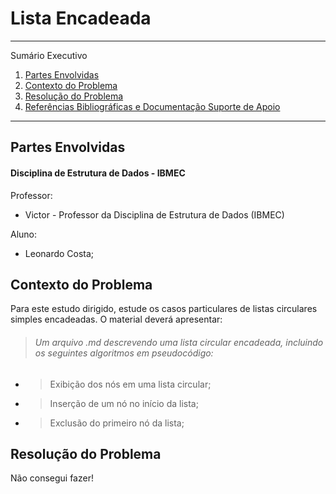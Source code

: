 
# Lista Encadeada


*******

Sumário Executivo
1. [Partes Envolvidas](#partesenvolvidas)
2. [Contexto do Problema](#contextoproblema)
3. [Resolução do Problema](#final)
4. [Referências Bibliográficas e Documentação Suporte de Apoio](#ref)

*******


<div id='partesenvolvidas'/> 

## Partes Envolvidas

#### Disciplina de Estrutura de Dados - IBMEC

Professor:

- Victor - Professor da Disciplina de Estrutura de Dados (IBMEC)

Aluno:

- Leonardo Costa;

<div id='contextoproblema'/> 

## Contexto do Problema

Para este estudo dirigido, estude os casos particulares de listas circulares simples encadeadas. O material deverá apresentar:

> ###### Um arquivo .md descrevendo uma lista circular encadeada, incluindo os seguintes algoritmos em pseudocódigo:
- > Exibição dos nós em uma lista circular;
- > Inserção de um nó no início da lista;
- > Exclusão do primeiro nó da lista;
  
<div id='resolucao'/>

## Resolução do Problema


Não consegui fazer!
